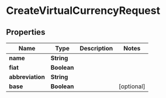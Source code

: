 

# CreateVirtualCurrencyRequest

## Properties

Name | Type | Description | Notes
------------ | ------------- | ------------- | -------------
**name** | **String** |  | 
**fiat** | **Boolean** |  | 
**abbreviation** | **String** |  | 
**base** | **Boolean** |  |  [optional]



